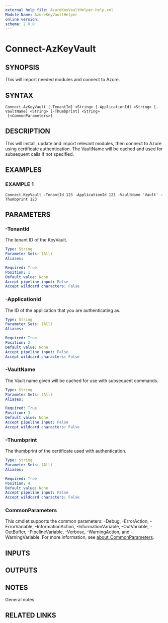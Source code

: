 ```yaml
---
external help file: AzureKeyVaultHelper-help.xml
Module Name: AzureKeyVaultHelper
online version:
schema: 2.0.0
---
```


# Connect-AzKeyVault

## SYNOPSIS
This will import needed modules and connect to Azure.

## SYNTAX

```
Connect-AzKeyVault [-TenantId] <String> [-ApplicationId] <String> [-VaultName] <String> [-Thumbprint] <String>
 [<CommonParameters>]
```

## DESCRIPTION
This will install, update and import relevant modules, then connect to Azure using certificate authentication. The VaultName will be cached and used for subsequent calls if not specified.

## EXAMPLES

### EXAMPLE 1
```
Connect-KeyVault -TenantId 123 -ApplicationId 123 -VaultName 'Vault' -Thumbprint 123
```

## PARAMETERS

### -TenantId
The tenant ID of the KeyVault.

```yaml
Type: String
Parameter Sets: (All)
Aliases:

Required: True
Position: 1
Default value: None
Accept pipeline input: False
Accept wildcard characters: False
```

### -ApplicationId
The ID of the application that you are authenticating as.

```yaml
Type: String
Parameter Sets: (All)
Aliases:

Required: True
Position: 2
Default value: None
Accept pipeline input: False
Accept wildcard characters: False
```

### -VaultName
The Vault name given will be cached for use with subsequent commands.

```yaml
Type: String
Parameter Sets: (All)
Aliases:

Required: True
Position: 3
Default value: None
Accept pipeline input: False
Accept wildcard characters: False
```

### -Thumbprint
The thumbprint of the certificate used with authentication.

```yaml
Type: String
Parameter Sets: (All)
Aliases:

Required: True
Position: 4
Default value: None
Accept pipeline input: False
Accept wildcard characters: False
```

### CommonParameters
This cmdlet supports the common parameters: -Debug, -ErrorAction, -ErrorVariable, -InformationAction, -InformationVariable, -OutVariable, -OutBuffer, -PipelineVariable, -Verbose, -WarningAction, and -WarningVariable. For more information, see [about_CommonParameters](http://go.microsoft.com/fwlink/?LinkID=113216).

## INPUTS

## OUTPUTS

## NOTES
General notes

## RELATED LINKS
